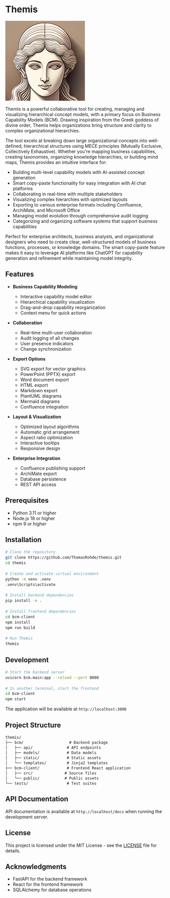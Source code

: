 # Themis

![Themis](./bcm-client/src/assets/themis_small.png)

Themis is a powerful collaborative tool for creating, managing and visualizing hierarchical concept models, with a primary focus on Business Capability Models (BCM). Drawing inspiration from the Greek goddess of divine order, Themis helps organizations bring structure and clarity to complex organizational hierarchies.

The tool excels at breaking down large organizational concepts into well-defined, hierarchical structures using MECE principles (Mutually Exclusive, Collectively Exhaustive). Whether you're mapping business capabilities, creating taxonomies, organizing knowledge hierarchies, or building mind maps, Themis provides an intuitive interface for:

- Building multi-level capability models with AI-assisted concept generation
- Smart copy-paste functionality for easy integration with AI chat platforms
- Collaborating in real-time with multiple stakeholders
- Visualizing complex hierarchies with optimized layouts
- Exporting to various enterprise formats including Confluence, ArchiMate, and Microsoft Office
- Managing model evolution through comprehensive audit logging
- Categorizing and organizing software systems that support business capabilities

Perfect for enterprise architects, business analysts, and organizational designers who need to create clear, well-structured models of business functions, processes, or knowledge domains. The smart copy-paste feature makes it easy to leverage AI platforms like ChatGPT for capability generation and refinement while maintaining model integrity.

## Features

- **Business Capability Modeling**
  - Interactive capability model editor
  - Hierarchical capability visualization
  - Drag-and-drop capability reorganization
  - Context menu for quick actions

- **Collaboration**
  - Real-time multi-user collaboration
  - Audit logging of all changes
  - User presence indicators
  - Change synchronization

- **Export Options**
  - SVG export for vector graphics
  - PowerPoint (PPTX) export
  - Word document export
  - HTML export
  - Markdown export
  - PlantUML diagrams
  - Mermaid diagrams
  - Confluence integration

- **Layout & Visualization**
  - Optimized layout algorithms
  - Automatic grid arrangement
  - Aspect ratio optimization
  - Interactive tooltips
  - Responsive design

- **Enterprise Integration**
  - Confluence publishing support
  - ArchiMate export
  - Database persistence
  - REST API access

## Prerequisites

- Python 3.11 or higher
- Node.js 18 or higher
- npm 9 or higher

## Installation

```bash
# Clone the repository
git clone https://github.com/ThomasRohde/themis.git
cd themis

# Create and activate virtual environment
python -m venv .venv
.venv\Scripts\activate

# Install backend dependencies
pip install -e .

# Install frontend dependencies
cd bcm-client
npm install
npm run build

# Run Themis
themis
```

## Development

```bash
# Start the backend server
uvicorn bcm.main:app --reload --port 8000

# In another terminal, start the frontend
cd bcm-client
npm start
```

The application will be available at `http://localhost:3000`

## Project Structure

```
themis/
├── bcm/                    # Backend package
│   ├── api/               # API endpoints
│   ├── models/            # Data models
│   ├── static/            # Static assets
│   └── templates/         # Jinja2 templates
├── bcm-client/            # Frontend React application
│   ├── src/              # Source files
│   └── public/           # Public assets
└── tests/                 # Test suites
```

## API Documentation

API documentation is available at `http://localhost/docs` when running the development server.

## License

This project is licensed under the MIT License - see the [LICENSE](LICENSE) file for details.

## Acknowledgments

- FastAPI for the backend framework
- React for the frontend framework
- SQLAlchemy for database operations

